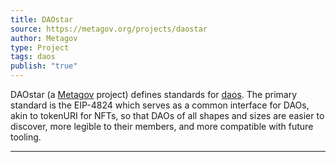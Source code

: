 ```yaml
---
title: DAOstar
source: https://metagov.org/projects/daostar
author: Metagov
type: Project
tags: daos
publish: "true"
---
```


DAOstar (a [Metagov](library/Metagov.md) project) defines standards for [daos](tags/daos.md). The primary standard is the EIP-4824 which serves as a common interface for DAOs, akin to tokenURI for NFTs, so that DAOs of all shapes and sizes are easier to discover, more legible to their members, and more compatible with future tooling.

---
